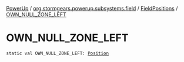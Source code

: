 [PowerUp](../../index.md) / [org.stormgears.powerup.subsystems.field](../index.md) / [FieldPositions](index.md) / [OWN_NULL_ZONE_LEFT](./-o-w-n_-n-u-l-l_-z-o-n-e_-l-e-f-t.md)

# OWN_NULL_ZONE_LEFT

`static val OWN_NULL_ZONE_LEFT: `[`Position`](../../org.stormgears.powerup.subsystems.navigator/-position/index.md)